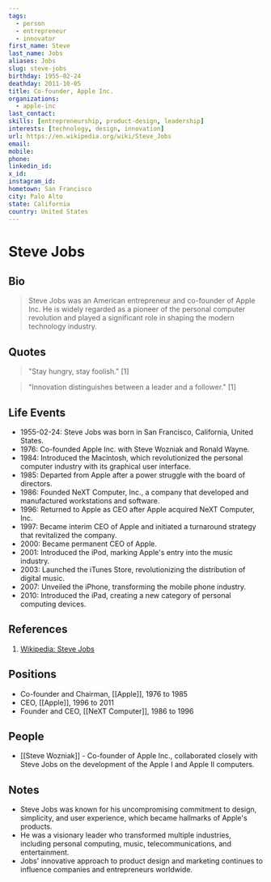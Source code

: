 ```yaml
---
tags:
  - person
  - entrepreneur
  - innovator
first_name: Steve
last_name: Jobs
aliases: Jobs
slug: steve-jobs
birthday: 1955-02-24
deathday: 2011-10-05
title: Co-founder, Apple Inc.
organizations:
  - apple-inc
last_contact: 
skills: [entrepreneurship, product-design, leadership]
interests: [technology, design, innovation]
url: https://en.wikipedia.org/wiki/Steve_Jobs
email: 
mobile: 
phone: 
linkedin_id: 
x_id: 
instagram_id: 
hometown: San Francisco
city: Palo Alto
state: California
country: United States
---
```


# Steve Jobs

## Bio

> Steve Jobs was an American entrepreneur and co-founder of Apple Inc. He is widely regarded as a pioneer of the personal computer revolution and played a significant role in shaping the modern technology industry.

## Quotes

> "Stay hungry, stay foolish." [1]

> "Innovation distinguishes between a leader and a follower." [1]

## Life Events

- 1955-02-24: Steve Jobs was born in San Francisco, California, United States.
- 1976: Co-founded Apple Inc. with Steve Wozniak and Ronald Wayne.
- 1984: Introduced the Macintosh, which revolutionized the personal computer industry with its graphical user interface.
- 1985: Departed from Apple after a power struggle with the board of directors.
- 1986: Founded NeXT Computer, Inc., a company that developed and manufactured workstations and software.
- 1996: Returned to Apple as CEO after Apple acquired NeXT Computer, Inc.
- 1997: Became interim CEO of Apple and initiated a turnaround strategy that revitalized the company.
- 2000: Became permanent CEO of Apple.
- 2001: Introduced the iPod, marking Apple's entry into the music industry.
- 2003: Launched the iTunes Store, revolutionizing the distribution of digital music.
- 2007: Unveiled the iPhone, transforming the mobile phone industry.
- 2010: Introduced the iPad, creating a new category of personal computing devices.

## References

1. [Wikipedia: Steve Jobs](https://en.wikipedia.org/wiki/Steve_Jobs)

## Positions

- Co-founder and Chairman, [[Apple]], 1976 to 1985
- CEO, [[Apple]], 1996 to 2011
- Founder and CEO, [[NeXT Computer]], 1986 to 1996

## People

- [[Steve Wozniak]] - Co-founder of Apple Inc., collaborated closely with Steve Jobs on the development of the Apple I and Apple II computers.

## Notes

- Steve Jobs was known for his uncompromising commitment to design, simplicity, and user experience, which became hallmarks of Apple's products.
- He was a visionary leader who transformed multiple industries, including personal computing, music, telecommunications, and entertainment.
- Jobs' innovative approach to product design and marketing continues to influence companies and entrepreneurs worldwide.
